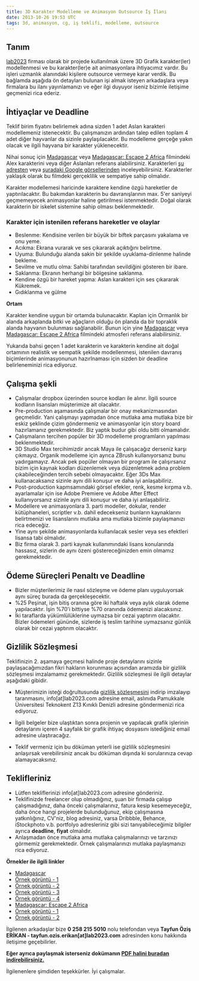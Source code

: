 ```yaml
---
title: 3D Karakter Modelleme ve Animasyon Outsource İş İlanı
date: 2013-10-26 19:53 UTC
tags: 3d, animasyon, cg, iş teklifi, modelleme, outsource
---
```


## Tanım

[lab2023][1] firması olarak bir projede kullanılmak üzere 3D Grafik karakter(ler) modellenmesi ve bu karakter(ler)e ait animasyonlara ihtiyacımız vardır. Bu işleri uzmanlık alanındaki kişilere outsource vermeye karar verdik. Bu bağlamda aşağıda ön detayları bulunan işi almak isteyen arkadaşlara veya firmalara bu ilanı yayınlamanızı ve eğer ilgi duyuyor iseniz bizimle iletişime geçmenizi rica ederiz.

## İhtiyaçlar ve Deadline

Teklif birim fiyatını belirlemek adına sizden 1 adet Aslan karakteri modellemeniz istenecektir. Bu çalışmanızın ardından talep edilen toplam 4 adet diğer hayvanlar da sizinle paylaşılacaktır. Bu modelleme gerçeğe yakın olacak ve ilgili hayvana bir karakter yüklenecektir.

Nihai sonuç için [Madagascar][2] veya [Madagascar: Escape 2 Africa][3] filmindeki Alex karakterini veya diğer Aslanları referans alabilirsiniz. Karakterleri [şu adresten][4] veya [şuradaki Google görsellerinden][5] inceleyebilirsiniz. Karakterler yaklaşık olarak bu filmdeki gerçeklilik ve sempatiye sahip olmalıdır.

Karakter modellemesi haricinde karaktere kendine özgü hareketler de yaptırılacaktır. Bu bakımdan karakterin bu davranışlarının max. 5'er saniyeyi geçmemeyecek animasyonlar haline getirilmesi istenmektedir. Doğal olarak karakterin bir iskelet sistemine sahip olması beklenmektedir.

### Karakter için istenilen referans hareketler ve olaylar

*   Beslenme: Kendisine verilen bir büyük bir biftek parçasını yakalama ve onu yeme.
*   Acıkma: Ekrana vurarak ve ses çıkararak açıktığını belirtme.
*   Uyuma: Bulunduğu alanda sakin bir şekilde uyuklama-dinlenme halinde bekleme.
*   Sevilme ve mutlu olma: Sahibi tarafından sevildiğini gösteren bir ibare.
*   Saklanma: Ekranın herhangi bir bölgesine saklanma.
*   Kendine özgü bir hareket yapma: Aslan karakteri için ses çıkararak Kükremek.
*   Gıdıklanma ve gülme

**Ortam**

Karakter kendine uygun bir ortamda bulunacaktır. Kaplan için Ormanlık bir alanda arkaplanda bitki ve ağaçların olduğu ön planda da bir topraklık alanda hayvanın bulunması sağlanabilir. Bunun için yine [Madagascar][2] veya [Madagascar: Escape 2 Africa][3] filmindeki atmosferi referans alabilirsiniz.

Yukarıda bahsi geçen 1 adet karakterin ve karakterin kendine ait doğal ortamının realistik ve sempatik şekilde modellenmesi, istenilen davranış biçimlerinde animasyonunun hazırlnaması için sizden bir deadline belirleneminizi rica ediyoruz.

## Çalışma şekli

*   Çalışmalar dropbox üzerinden source kodları ile alınır. İlgili source kodların lisansları müşterimize ait olacaktır.
*   Pre-production aşamasında çalışmalar bir onay mekanizmasından geçmelidir. Yani çalışmayı yapmadan önce mutlaka ama mutlaka bize bir eskiz şeklinde çizim göndermeniz ve animasyonlar için story board hazırlamanız gerekmektedir. Biz yaptık budur gibi oldu bitti olmamalıdır.
*   Çalışmaların tercihen popüler bir 3D modelleme programların yapılması beklenmektedir.
*   3D Studio Max tercihimizdir ancak Maya ile çalışacağız derseniz karşı çıkmayız. Organik modelleme için ayrıca ZBrush kullanıyorsanız bunu yadırgamayız. Ancak pek popüler olmayan bir program ile çalışırsanız bizim için kaynak kodları düzenlemek veya düzenletmek adına problem çıkabileceğinden tercih sebebi olmayacaktır. Eğer 3Ds Max kullanacaksanız sizinle aynı dili konuşur ve daha iyi anlaşabiliriz.
*   Post-production kapmsamındaki görsel efekler, renk, kesme kırpma v.b. ayarlamalar için ise Adobe Premiere ve Adobe After Effect kullanıyorsanız sizinle aynı dili konuşur ve daha iyi anlaşabiliriz.
*   Modellere ve animasyonlara 3. parti modeller, dokular, render kütüphaneleri, scriptler v.b. dahil edecekseniz bunların kaynaklarını belirtmenizi ve lisanslarını mutlaka ama mutlaka bizimle paylaşmanızı rica edeceğiz.
*   Yine aynı şekilde animasyonlarda kullanılacak sesler veya ses efektleri lisansa tabi olmalıdır.
*   Biz firma olarak 3. parti kaynak kullanımındaki lisans konularında hassasız, sizlerin de aynı özeni göstereceğinizden emin olmamız gerekmektedir.

## Ödeme Süreçleri Penaltı ve Deadline

*   Bizler müşterilerimiz ile nasıl sözleşme ve ödeme planı uyguluyorsak aynı süreç burada da gerçekleşecektir.
*   %25 Peşinat, işin bitiş oranına göre iki haftalık veya aylık olarak ödeme yapılacaktır. İşin %70'i bittiyse %70 oranında ödemenizi alacaksınız.
*   İki taraflarda yükümlülüklerine uymazsa bir cezai yaptırım olacaktır. Bizler ödemeleri gününde, sizlerde iş teslim tarihine uymazsanız günlük olarak bir cezai yaptırım olacaktır.

## Gizlilik Sözleşmesi

Teklifinizin 2. aşamaya geçmesi halinde proje detaylarını sizinle paylaşacağımızdan fikri hakların korunması açısından aramızda bir gizlilik sözleşmesi imzalamamız gerekmektedir. Gizlilik sözleşmesi ile ilgili detaylar aşağıdaki gibidir.

*   Müşterimizin isteği doğrultusunda [gizlilik sözleşmesini][6] indirip imzalayıp taranmasını, info[at]lab2023.com adresine email, aslınıda Pamukkale Üniversitesi Teknokent Z13 Kınıklı Denizli adresine göndermenizi rica ediyoruz.

*   İlgili belgeler bize ulaştıktan sonra projenin ve yapılacak grafik işlerinin detaylarını içeren 4 sayfalık bir grafik ihtiyaç dosyasını istediğiniz email adresine ulaştıracağız.

*   Teklif vermeniz için bu döküman yeterli ise gizlilik sözleşmesini anlaşırsak verebilirsiniz ancak bu döküman dışında ki sorularınıza cevap alamayacaksınız.

## Teklifleriniz

*   Lütfen tekliflerinizi info[at]lab2023.com adresine gönderiniz.
*   Teklifinizde freelancer olup olmadığınız, şuan bir firmada çalışıp çalışmadığınız, daha önceki çalışmalarınız, fatura kesip kesemeyeceğiz, daha önce hangi projelerde bulunduğunuz, ekip çalışmasına yatkınlığınız, CV'niz, blog adresiniz, varsa Dribbble, Behance, iStockphoto v.b. portfolyo adresleriniz gibi sizi tanıyabileceğimiz bilgiler ayrıca **deadline**, **fiyat** olmalıdır.
*   Anlaşmadan önce mutlaka ama mutlaka çalışmalarınızı ve tarzınızı görmemiz gerekmektedir. Örnek çalışmalarınızı mutlaka paylaşmanızı rica ediyoruz.

**Örnekler ile ilgili linkler**

*   [Madagascar][2]
*   [Örnek görüntü - 1][7]
*   [Örnek görüntü - 2][8]
*   [Örnek görüntü - 3][9]
*   [Örnek görüntü - 4][10]
*   [Madagascar: Escape 2 Africa][3]
*   [Örnek görüntü - 1][11]
*   [Örnek görüntü - 2][12]

İlgilenen arkadaşlar bize **0 258 215 5010** nolu telefondan veya **Tayfun Öziş ERİKAN - tayfun.ozis.erikan[at]lab2023.com** adresinden konu hakkında iletişime geçebilirler.

**Eğer ayrıca paylaşmak isterseniz dokümanın [PDF halini buradan indirebilirsiniz.][13]**

İlgilenenlere şimdiden teşekkürler. İyi çalışmalar.

 [1]: http://www.lab2023.com
 [2]: http://www.imdb.com/title/tt0351283/
 [3]: http://www.imdb.com/title/tt0479952/
 [4]: http://www.madagascar-themovie.com/
 [5]: https://www.google.com/search?q=madagascar+movie&tbm=isch
 [6]: https://dl.dropboxusercontent.com/u/54382764/matbuatlar/matbuat-gizlilik-sozlesmesi.pdf
 [7]: http://www.imdb.com/media/rm3844768768/tt0351283
 [8]: http://www.imdb.com/media/rm3207234560/tt0351283
 [9]: http://www.imdb.com/media/rm2267710464/tt0351283
 [10]: http://www.imdb.com/media/rm3106571264/tt0351283
 [11]: http://www.imdb.com/media/rm285643776/tt0479952
 [12]: http://www.imdb.com/media/rm235312128/tt0479952
 [13]: http://www.lab2023.com/wp-content/uploads/2013/10/3d_modelleme_ve_animasyon_isleri_outsource.pdf
